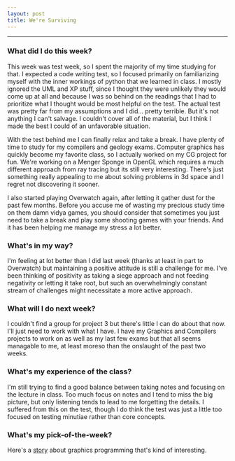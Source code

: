 ```yaml
---
layout: post
title: We're Surviving
---
```


***

### What did I do this week? ###

This week was test week, so I spent the majority of my time studying for that. I expected a code writing test, so I focused primarily on familiarizing myself with the inner workings of python that we learned in class. I mostly ignored the UML and XP stuff, since I thought they were unlikely they would come up at all and because I was so behind on the readings that I had to prioritize what I thought would be most helpful on the test. The actual test was pretty far from my assumptions and I did... pretty terrible. But it's not anything I can't salvage. I couldn't cover all of the material, but I think I made the best I could of an unfavorable situation.

With the test behind me I can finally relax and take a break. I have plenty of time to study for my compilers and geology exams. Computer graphics has quickly become my favorite class, so I actually worked on my CG project for fun. We're working on a Menger Sponge in OpenGL which requires a much different approach from ray tracing but its still very interesting. There's just something really appealing to me about solving problems in 3d space and I regret not discovering it sooner.

I also started playing Overwatch again, after letting it gather dust for the past few months. Before you accuse me of wasting my precious study time on them damn vidya games, you should consider that sometimes you just need to take a break and play some shooting games with your friends. And it has been helping me manage my stress a lot better.  


### What's in my way? ###

I'm feeling at lot better than I did last week (thanks at least in part to Overwatch) but maintaining a positive attitude is still a challenge for me. I've been thinking of positivity as taking a siege approach and not feeding negativity or letting it take root, but such an overwhelmingly constant stream of challenges might necessitate a more active approach.



### What will I do next week? ###

I couldn't find a group for project 3 but there's little I can do about that now. I'll just need to work with what I have. I have my Graphics and Compilers projects to work on as well as my last few exams but that all seems managable to me, at least moreso than the onslaught of the past two weeks.  

### What's my experience of the class? ###

I'm still trying to find a good balance between taking notes and focusing on the lecture in class. Too much focus on notes and I tend to miss the big picture, but only listening tends to lead to me forgetting the details. I suffered from this on the test, though I do think the test was just a little too focused on testing minutiae rather than core concepts.


### What's my pick-of-the-week? ###

Here's a [story](https://fgiesen.wordpress.com/2012/04/08/metaprogramming-for-madmen/) about graphics programming that's kind of interesting.